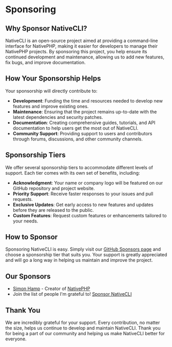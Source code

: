 # Sponsoring

## Why Sponsor NativeCLI?

NativeCLI is an open-source project aimed at providing a command-line interface for NativePHP, making it easier for developers to manage their NativePHP projects. By sponsoring this project, you help ensure its continued development and maintenance, allowing us to add new features, fix bugs, and improve documentation.

## How Your Sponsorship Helps

Your sponsorship will directly contribute to:

- **Development**: Funding the time and resources needed to develop new features and improve existing ones.
- **Maintenance**: Ensuring that the project remains up-to-date with the latest dependencies and security patches.
- **Documentation**: Creating comprehensive guides, tutorials, and API documentation to help users get the most out of NativeCLI.
- **Community Support**: Providing support to users and contributors through forums, discussions, and other community channels.

## Sponsorship Tiers

We offer several sponsorship tiers to accommodate different levels of support. Each tier comes with its own set of benefits, including:

- **Acknowledgment**: Your name or company logo will be featured on our GitHub repository and project website.
- **Priority Support**: Receive faster responses to your issues and pull requests.
- **Exclusive Updates**: Get early access to new features and updates before they are released to the public.
- **Custom Features**: Request custom features or enhancements tailored to your needs.

## How to Sponsor

Sponsoring NativeCLI is easy. Simply visit our [GitHub Sponsors page](https://github.com/sponsors/PeteBishwhip) and choose a sponsorship tier that suits you. Your support is greatly appreciated and will go a long way in helping us maintain and improve the project.

## Our Sponsors

- [Simon Hamp](https://github.com/simonhamp) - Creator of [NativePHP](https://nativephp.com)
- Join the list of people I'm grateful to! [Sponsor NativeCLI](https://github.com/sponsors/PeteBishwhip)

## Thank You

We are incredibly grateful for your support. Every contribution, no matter the size, helps us continue to develop and maintain NativeCLI. Thank you for being a part of our community and helping us make NativeCLI better for everyone.